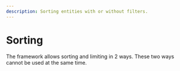 ```yaml
---
description: Sorting entities with or without filters.
---
```


# Sorting

The framework allows sorting and limiting in 2 ways. These two ways cannot be used at the same time.
